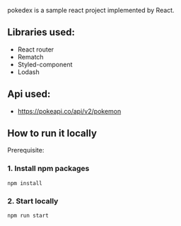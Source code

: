pokedex is a sample react project implemented by React.

## Libraries used:
- React router
- Rematch
- Styled-component
- Lodash

## Api used:
- https://pokeapi.co/api/v2/pokemon

## How to run it locally

Prerequisite:

### 1. Install npm packages
```
npm install
```

### 2. Start locally
```
npm run start
```
